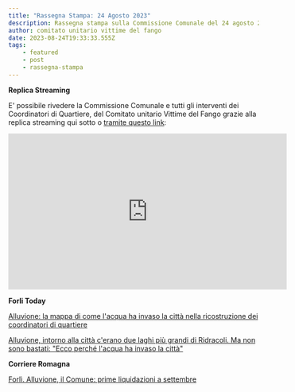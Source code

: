 ```yaml
---
title: "Rassegna Stampa: 24 Agosto 2023"
description: Rassegna stampa sulla Commissione Comunale del 24 agosto 2023
author: comitato unitario vittime del fango
date: 2023-08-24T19:33:33.555Z
tags: 
    - featured
    - post
    - rassegna-stampa
---
```

**Replica Streaming**

E' possibile rivedere la Commissione Comunale e tutti gli interventi dei Coordinatori di Quartiere, del Comitato unitario Vittime del Fango grazie alla replica streaming qui sotto o [tramite questo link](https://fb.watch/mDabGG2a5b/):

<iframe src="https://www.facebook.com/plugins/video.php?height=314&href=https%3A%2F%2Fwww.facebook.com%2FpdconsiglioForli%2Fvideos%2F1536520280220832%2F&show_text=false&width=560&t=0" width="560" height="314" style="border:none;overflow:hidden" scrolling="no" frameborder="0" allowfullscreen="true" allow="autoplay; clipboard-write; encrypted-media; picture-in-picture; web-share" allowFullScreen="true"></iframe>

**Forli Today**

[Alluvione: la mappa di come l'acqua ha invaso la città nella ricostruzione dei coordinatori di quartiere](https://www.forlitoday.it/cronaca/alluvione-mappa-forli-quartieri.html)

[Alluvione, intorno alla città c'erano due laghi più grandi di Ridracoli. Ma non sono bastati: "Ecco perché l'acqua ha invaso la città"](https://www.forlitoday.it/cronaca/alluvione-forli-spiegazione-tecnica-pardolesi.html)


**Corriere Romagna**

[Forlì. Alluvione, il Comune: prime liquidazioni a settembre](https://www.corriereromagna.it/forli-alluvione-il-comune-prime-liquidazioni-a-settembre/)
